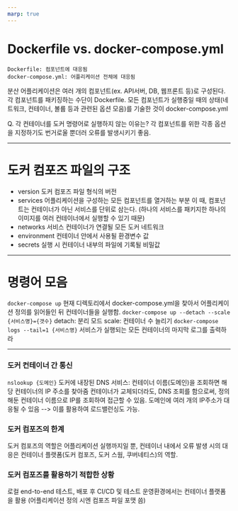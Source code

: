 ```yaml
---
marp: true
---
```


# Dockerfile vs. docker-compose.yml
```
Dockerfile: 컴포넌트에 대응됨
docker-compose.yml: 어플리케이션 전체에 대응됨
```
분산 어플리케이션은 여러 개의 컴포넌트(ex. API서버, DB, 웹프론트 등)로 구성된다. 
각 컴포넌트를 패키징하는 수단이 Dockerfile. 
모든 컴포넌트가 실행중일 때의 상태(네트워크, 컨테이너, 볼륨 등과 관련된 옵션 모음)를 기술한 것이 docker-compose.yml

Q. 각 컨테이너를 도커 명령어로 실행하지 않는 이유는?
각 컴포넌트를 위한 각종 옵션을 지정하기도 번거로울 뿐더러 오류를 발생시키기 좋음.

---

# 도커 컴포즈 파일의 구조
* version
도커 컴포즈 파일 형식의 버전
* services
어플리케이션을 구성하는 모든 컴포넌트를 열거하는 부분
이 때, 컴포넌트는 컨테이너가 아닌 서비스를 단위로 삼는다. (하나의 서비스를 패키지한 하나의 이미지를 여러 컨테이너에서 실행할 수 있기 때문)
* networks
서비스 컨테이너가 연결될 모든 도커 네트워크
* environment
컨테이너 안에서 사용될 환경변수 값
* secrets
실행 시 컨테이너 내부의 파일에 기록될 비밀값

---

# 명령어 모음
`docker-compose up` 
현재 디렉토리에서 docker-compose.yml을 찾아서 어플리케이션 정의를 읽어들인 뒤 컨테이너들을 실행함.
`docker-compose up --detach --scale {서비스명}={갯수}`
detach: 분리 모드
scale: 컨테이너 수 늘리기
`docker-compose logs --tail=1 {서비스명}`
서비스가 실행되는 모든 컨테이너의 마지막 로그를 출력하라

---
### 도커 컨테이너 간 통신
`nslookup {도메인}`
도커에 내장된 DNS 서비스: 컨테이너 이름(도메인)을 조회하면 해당 컨테이너의 IP 주소를 찾아줌
컨테이너가 교체되더라도, DNS 조회를 함으로써, 정의해둔 컨테이너 이름으로 IP를 조회하여 접근할 수 있음.
도메인에 여러 개의 IP주소가 대응될 수 있음 --> 이를 활용하여 로드밸런싱도 가능.

### 도커 컴포즈의 한계
도커 컴포즈의 역할은 어플리케이션 실행까지일 뿐, 컨테이너 내에서 오류 발생 시의 대응은 컨테이너 플랫폼(도커 컴포즈, 도커 스웜, 쿠버네티스)의 역할.
### 도커 컴포즈를 활용하기 적합한 상황
로컬 end-to-end 테스트, 배포 후 CI/CD 및 테스트
운영환경에서는 컨테이너 플랫폼을 활용 (어플리케이션 정의 시엔 컴포즈 파일 포맷 씀)